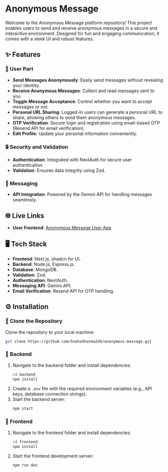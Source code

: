 # Anonymous Message

Welcome to the Anonymous Message platform repository! This project enables users to send and receive anonymous messages in a secure and interactive environment. Designed for fun and engaging communication, it comes with a sleek UI and robust features.

## ✨ Features

### 📨 User Part
- **Send Messages Anonymously**: Easily send messages without revealing your identity.
- **Receive Anonymous Messages**: Collect and read messages sent to you.
- **Toggle Message Acceptance**: Control whether you want to accept messages or not.
- **Personal URL Sharing**: Logged-in users can generate a personal URL to share, allowing others to send them anonymous messages.
- **OTP Verification**: Secure login and registration using email-based OTP (Resend API for email verification).
- **Edit Profile**: Update your personal information conveniently.

### 🔒 Security and Validation
- **Authentication**: Integrated with NextAuth for secure user authentication.
- **Validation**: Ensures data integrity using Zod.

### 💌 Messaging
- **API Integration**: Powered by the Gemini API for handling messages seamlessly.

## 🌐 Live Links
- **User Frontend**: [Anonymous Message User App](https://anonymous-message-sepia.vercel.app/)

## 🖥️ Tech Stack
- **Frontend**: Next.js, shadcn for UI.
- **Backend**: Node.js, Express.js.
- **Database**: MongoDB.
- **Validation**: Zod.
- **Authentication**: NextAuth.
- **Messaging API**: Gemini API.
- **Email Verification**: Resend API for OTP handling.

## ⚙️ Installation

### 📂 Clone the Repository
Clone the repository to your local machine:
```bash
git clone https://github.com/SnehaSharma245/anonymous-message.git
```

### 🔧 Backend
1. Navigate to the backend folder and install dependencies:
   ```bash
   cd backend
   npm install
   ```
2. Create a `.env` file with the required environment variables (e.g., API keys, database connection strings).
3. Start the backend server:
   ```bash
   npm start
   ```

### 🌟 Frontend
1. Navigate to the frontend folder and install dependencies:
   ```bash
   cd frontend
   npm install
   ```
2. Start the frontend development server:
   ```bash
   npm run dev
   
